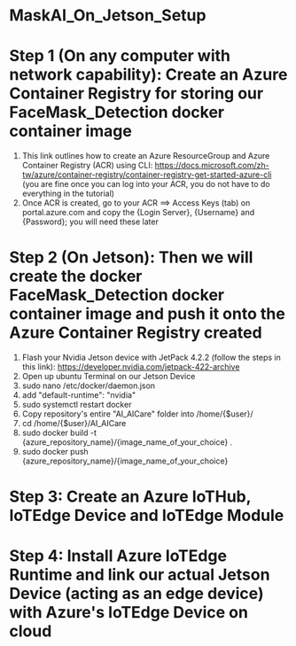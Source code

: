# MaskAI_On_Jetson_Setup
# Step 1 (On any computer with network capability): Create an Azure Container Registry for storing our FaceMask_Detection docker container image
1. This link outlines how to create an Azure ResourceGroup and Azure Container Registry (ACR) using CLI: https://docs.microsoft.com/zh-tw/azure/container-registry/container-registry-get-started-azure-cli (you are fine once you can log into your ACR, you do not have to do everything in the tutorial)
2. Once ACR is created, go to your ACR ==> Access Keys (tab) on portal.azure.com and copy the {Login Server}, {Username} and {Password}; you will need these later

# Step 2 (On Jetson): Then we will create the docker FaceMask_Detection docker container image and push it onto the Azure Container Registry created
1. Flash your Nvidia Jetson device with JetPack 4.2.2 (follow the steps in this link): https://developer.nvidia.com/jetpack-422-archive
2. Open up ubuntu Terminal on our Jetson Device
3. sudo nano /etc/docker/daemon.json
4. add "default-runtime": "nvidia"
5. sudo systemctl restart docker
6. Copy repository's entire "AI_AICare" folder into /home/{$user}/
7. cd /home/{$user}/AI_AICare
8. sudo docker build -t {azure_repository_name}/{image_name_of_your_choice} .
9. sudo docker push {azure_repository_name}/{image_name_of_your_choice}

# Step 3: Create an Azure IoTHub, IoTEdge Device and IoTEdge Module


# Step 4: Install Azure IoTEdge Runtime and link our actual Jetson Device (acting as an edge device) with Azure's IoTEdge Device on cloud 



